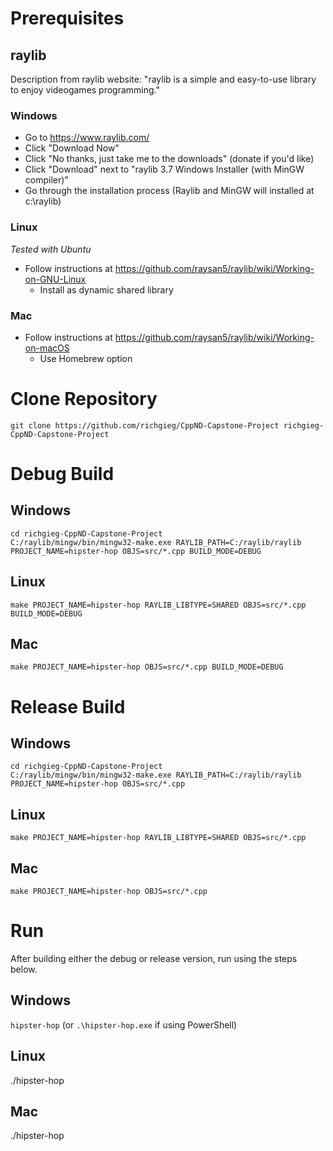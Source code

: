 # Prerequisites

## raylib
Description from raylib website: "raylib is a simple and easy-to-use library to enjoy videogames programming."

### Windows
- Go to https://www.raylib.com/
- Click "Download Now"
- Click "No thanks, just take me to the downloads" (donate if you'd like)
- Click "Download" next to "raylib 3.7 Windows Installer (with MinGW compiler)"
- Go through the installation process (Raylib and MinGW will installed at c:\raylib)

### Linux
*Tested with Ubuntu*
- Follow instructions at https://github.com/raysan5/raylib/wiki/Working-on-GNU-Linux
  - Install as dynamic shared library

### Mac
- Follow instructions at https://github.com/raysan5/raylib/wiki/Working-on-macOS
  - Use Homebrew option

# Clone Repository
`git clone https://github.com/richgieg/CppND-Capstone-Project richgieg-CppND-Capstone-Project`

# Debug Build

## Windows
```
cd richgieg-CppND-Capstone-Project
C:/raylib/mingw/bin/mingw32-make.exe RAYLIB_PATH=C:/raylib/raylib PROJECT_NAME=hipster-hop OBJS=src/*.cpp BUILD_MODE=DEBUG
```

## Linux
```
make PROJECT_NAME=hipster-hop RAYLIB_LIBTYPE=SHARED OBJS=src/*.cpp BUILD_MODE=DEBUG
```

## Mac
```
make PROJECT_NAME=hipster-hop OBJS=src/*.cpp BUILD_MODE=DEBUG
```

# Release Build

## Windows
```
cd richgieg-CppND-Capstone-Project
C:/raylib/mingw/bin/mingw32-make.exe RAYLIB_PATH=C:/raylib/raylib PROJECT_NAME=hipster-hop OBJS=src/*.cpp
```

## Linux
```
make PROJECT_NAME=hipster-hop RAYLIB_LIBTYPE=SHARED OBJS=src/*.cpp
```

## Mac
```
make PROJECT_NAME=hipster-hop OBJS=src/*.cpp
```

# Run
After building either the debug or release version, run using the steps below.

## Windows
`hipster-hop` (or `.\hipster-hop.exe` if using PowerShell)

## Linux
./hipster-hop

## Mac
./hipster-hop
